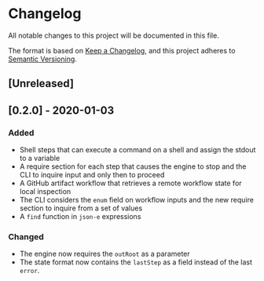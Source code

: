 # Changelog

All notable changes to this project will be documented in this file.

The format is based on [Keep a Changelog](https://keepachangelog.com/en/1.0.0/),
and this project adheres to [Semantic Versioning](https://semver.org/spec/v2.0.0.html).

## [Unreleased]

## [0.2.0] - 2020-01-03

### Added

- Shell steps that can execute a command on a shell and assign the stdout to a variable
- A require section for each step that causes the engine to stop and the CLI to inquire input and only then to proceed
- A GitHub artifact workflow that retrieves a remote workflow state for local inspection
- The CLI considers the `enum` field on workflow inputs and the new require section to inquire from a set of values
- A `find` function in `json-e` expressions

### Changed

- The engine now requires the `outRoot` as a parameter
- The state format now contains the `lastStep` as a field instead of the last `error`.
